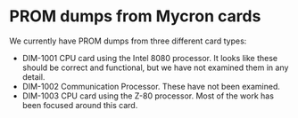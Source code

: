 PROM dumps from Mycron cards
===========================

We currently have PROM dumps from three different card types: 

- DIM-1001 CPU card using the Intel 8080 processor. It looks like these should be
  correct and functional, but we have not examined them in any detail.
- DIM-1002 Communication Processor. These have not been examined. 
- DIM-1003 CPU card using the Z-80 processor. Most of the work has
  been focused around this card.
  
  
